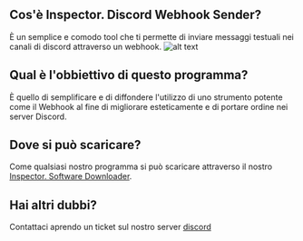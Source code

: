 ## Cos'è Inspector. Discord Webhook Sender?
È un semplice e comodo tool che ti permette di inviare messaggi testuali nei canali di discord attraverso un webhook.
![alt text](https://cdn.discordapp.com/attachments/801364493715636264/964958064098807868/unknown.png)

## Qual è l'obbiettivo di questo programma?
È quello di semplificare e di diffondere l'utilizzo di uno strumento potente come il Webhook al fine di migliorare esteticamente e di portare ordine nei server Discord.

## Dove si può scaricare?
Come qualsiasi nostro programma si può scaricare attraverso il nostro [Inspector. Software Downloader](https://github.com/inspector-development/Inspector.-Software-Downloader).

## Hai altri dubbi?
Contattaci aprendo un ticket sul nostro server [discord](https://discord.gg/UxsZeYFz7q)
